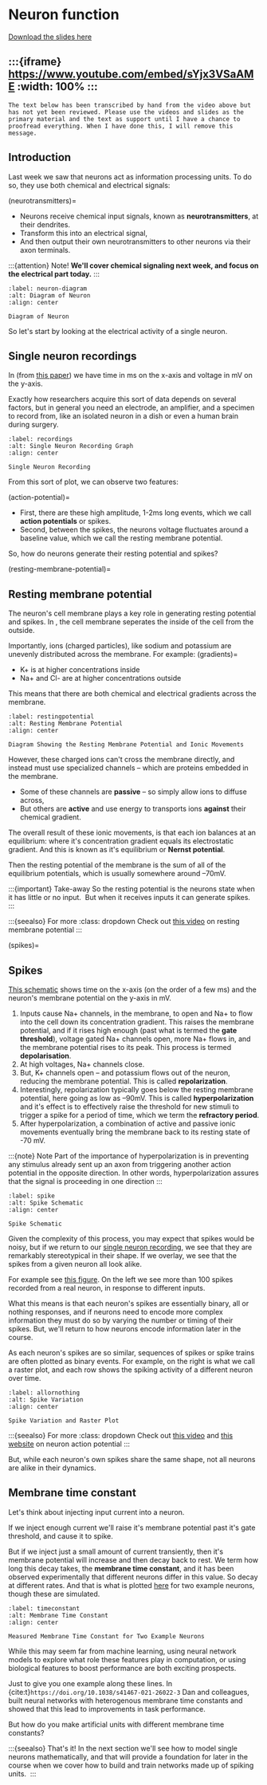 # Neuron function

[Download the slides here](slides/W1-V1-function.pptx)

:::{iframe} https://www.youtube.com/embed/sYjx3VSaAME
:width: 100%
:::
---

```{danger} Work in progress
The text below has been transcribed by hand from the video above but has not yet been reviewed. Please use the videos and slides as the primary material and the text as support until I have a chance to proofread everything. When I have done this, I will remove this message.
```

## Introduction

Last week we saw that neurons act as information processing units. To do so, they use both chemical and electrical signals:

(neurotransmitters)=
* Neurons receive chemical input signals, known as **neurotransmitters**, at their dendrites. 
* Transform this into an electrical signal, 
* And then output their own neurotransmitters to other neurons via their axon terminals. 

:::{attention} Note!
**We'll cover chemical signaling next week, and focus on the electrical part today.**
:::

```{figure} figures/neurondiagram.png
:label: neuron-diagram
:alt: Diagram of Neuron
:align: center

Diagram of Neuron
```

So let's start by looking at the electrical activity of a single neuron. 

## Single neuron recordings

In [](#recordings) (from [this paper](https://doi.org/10.1152/jn.00408.2011 
)) we have time in ms on the x-axis and voltage in mV on the y-axis.

Exactly how researchers acquire this sort of data depends on several factors, but in general you need an electrode, an amplifier, and a specimen to record from, like an isolated neuron in a dish or even a human brain during surgery.

```{figure} figures/singleneuronrecord.png
:label: recordings
:alt: Single Neuron Recording Graph
:align: center

Single Neuron Recording
```

From this sort of plot, we can observe two features: 

(action-potential)=
* First, there are these high amplitude, 1-2ms long events, which we call **action potentials** or spikes. 
* Second, between the spikes, the neurons voltage fluctuates around a baseline value, which we call the resting membrane potential.

So, how do neurons generate their resting potential and spikes? 

(resting-membrane-potential)=
## Resting membrane potential

The neuron's cell membrane plays a key role in generating resting potential and spikes. In [](#restingpotential), the cell membrane seperates the inside of the cell from the outside.

Importantly, ions (charged particles), like sodium and potassium are unevenly distributed across the membrane. For example:
(gradients)=
* K+ is at higher concentrations inside 
* Na+ and Cl- are at higher concentrations outside

This means that there are both chemical and electrical gradients across the membrane.

```{figure} figures/restingmembrane.png
:label: restingpotential
:alt: Resting Membrane Potential
:align: center

Diagram Showing the Resting Membrane Potential and Ionic Movements
```

However, these charged ions can't cross the membrane directly, and instead must use specialized channels – which are proteins embedded in the membrane.
* Some of these channels are **passive** – so simply allow ions to diffuse across, 
* But others are **active** and use energy to transports ions **against** their chemical gradient. 

The overall result of these ionic movements, is that each ion balances at an equilibrium: where it's concentration gradient equals its electrostatic gradient. And this is known as it's equilibrium or **Nernst potential**.

Then the resting potential of the membrane is the sum of all of the equilibrium potentials, which is usually somewhere around –70mV. 

:::{important} Take-away
So the resting potential is the neurons state when it has little or no input. 
But when it receives inputs it can generate spikes.  
:::

:::{seealso} For more
:class: dropdown
Check out [this video](https://www.youtube.com/watch?v=hk09AkV5_Kc) on resting membrane potential
:::

(spikes)=
## Spikes

[This schematic](#spike) shows time on the x-axis (on the order of a few ms) and the neuron's membrane potential on the y-axis in mV.

1. Inputs cause Na+ channels, in the membrane, to open and Na+ to flow into the cell down its concentration gradient. This raises the membrane potential, and if it rises high enough (past what is termed the **gate threshold**), voltage gated Na+ channels open, more Na+ flows in, and the membrane potential rises to its peak. This process is termed **depolarisation**.
2. At high voltages, Na+ channels close.
3. But, K+ channels open – and potassium flows out of the neuron, reducing the membrane potential. This is called **repolarization**.
4. Interestingly, repolarization typically goes below the resting membrane potential, here going as low as –90mV. This is called **hyperpolarization** and it's effect is to effectively raise the threshold for new stimuli to trigger a spike for a period of time, which we term the **refractory period**. 
5. After hyperpolarization, a combination of active and passive ionic movements eventually bring the membrane back to its resting state of -70 mV.

:::{note} Note
Part of the importance of hyperpolarization is in preventing any stimulus already sent up an axon from triggering another action potential in the opposite direction. In other words, hyperpolarization assures that the signal is proceeding in one direction
:::

```{figure} figures/spikes.png
:label: spike
:alt: Spike Schematic
:align: center

Spike Schematic
```

Given the complexity of this process, you may expect that spikes would be noisy, but if we return to our [single neuron recording](#recordings), we see that they are remarkably stereotypical in their shape. If we overlay, we see that the spikes from a given neuron all look alike.

For example  see [this figure](#allornothing). On the left we see more than 100 spikes recorded from a real neuron, in response to different inputs.

What this means is that each neuron's spikes are essentially binary, all or nothing responses, and if neurons need to encode more complex information they must do so by varying the number or timing of their spikes. But, we'll return to how neurons encode information later in the course. 

As each neuron's spikes are so similar, sequences of spikes or spike trains are often plotted as binary events. For example, on the right is what we call a raster plot, and each row shows the spiking activity of a different neuron over time. 

```{figure} figures/allornothing.png
:label: allornothing
:alt: Spike Variation
:align: center

Spike Variation and Raster Plot
```

:::{seealso} For more
:class: dropdown
Check out [this video](https://www.youtube.com/watch?v=BbUcWbtVjT4) and [this website](http://hyperphysics.phy-astr.gsu.edu/hbase/Biology/actpot.html#c5) on neuron action potential
:::

But, while each neuron's own spikes share the same shape, not all neurons are alike in their dynamics. 

## Membrane time constant

Let's think about injecting input current into a neuron. 

If we inject enough current we'll raise it's membrane potential past it's gate threshold, and cause it to spike. 

But if we inject just a small amount of current transiently, then it's membrane potential will increase and then decay back to rest. We term how long this decay takes, the **membrane time constant**, and it has been observed experimentally that different neurons differ in this value. So decay at different rates. And that is what is plotted [here](#timeconstant) for two example neurons, though these are simulated. 

```{figure} figures/timeconstant.png
:label: timeconstant
:alt: Membrane Time Constant
:align: center

Measured Membrane Time Constant for Two Example Neurons
```

While this may seem far from machine learning, using neural network models to explore what role these features play in computation, or using biological features to boost performance are both exciting prospects. 

Just to give you one example along these lines. In {cite:t}`https://doi.org/10.1038/s41467-021-26022-3` Dan and colleagues, built neural networks with heterogenous membrane time constants and showed that this lead to improvements in task performance.

But how do you make artificial units with different membrane time constants?

:::{seealso} That's it!
In the next section we'll see how to model single neurons mathematically, and that will provide a foundation for later in the course when we cover how to build and train networks made up of spiking units. 
:::